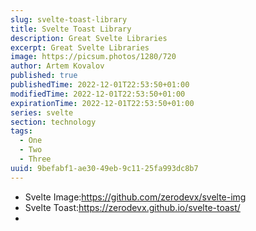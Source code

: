 ```yaml
---
slug: svelte-toast-library
title: Svelte Toast Library
description: Great Svelte Libraries
excerpt: Great Svelte Libraries
image: https://picsum.photos/1280/720
author: Artem Kovalov
published: true
publishedTime: 2022-12-01T22:53:50+01:00
modifiedTime: 2022-12-01T22:53:50+01:00
expirationTime: 2022-12-01T22:53:50+01:00
series: svelte
section: technology
tags:
  - One
  - Two
  - Three
uuid: 9befabf1-ae30-49eb-9c11-25fa993dc8b7
---
```


- Svelte Image:https://github.com/zerodevx/svelte-img
- Svelte Toast:https://zerodevx.github.io/svelte-toast/
-

